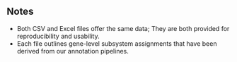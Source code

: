 ## Notes
- Both CSV and Excel files offer the same data; They are both provided for reproducibility and usability.  
- Each file outlines gene-level subsystem assignments that have been derived from our annotation pipelines.
